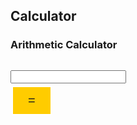 ## Calculator
### Arithmetic Calculator

<head>
<style>
.button {
  background-color: #ffcc00;
  border: none;
  color: #1E1E1E;
  padding: 10px 24px;
  text-align: center;
  text-decoration: none;
  display: inline-block;
  font-size: 20px;
  margin: 4px 2px;
  cursor: pointer;
}
.buttonEquals {
  background-color: #ffcc00;
  border: 2px solid white;
  color: #1E1E1E;
  padding: 10px 24px;
  text-align: center;
  text-decoration: none;
  display: inline-block;
  font-size: 20px;
  margin: 4px 2px;
  cursor: pointer;
}

.button:hover {background-color: #ffeb9b;}
.buttonEquals:hover {background-color: #ffeb9b;}

</style>
</head>
<body>
  <pre id="result"></pre>
</body>
<input id='expression' type='text'>
<br>
<button class="buttonEquals" id="equals" on>=</button>



<script>
  var expression = document.getElementById('expression');
  var equals = document.getElementById('equals');
  var result = document.getElementById('result');
  var answer = 0;
  const operators = ["\\+","\\-","\\*","\\/"]
  const signs = ["+","-","*","/"]
  var num1 = 0;
  var num2 = 0;
  var operator = -1;
  var position = 0;
  
  equals.addEventListener("click", function(){ separate();});
  
  function separate() {
    var str = expression.value;
    console.log(str);
    var array = Array.from(str)
    console.log(array);
      for (let i = 0; i < operators.length; i++) {
       position = str.search(operators[i])
       console.log(position);
       if (position > 0){
        break
       }
      }
    if (array[position] == "+") {
      operator = 0;
    } else if (array[position] == "-") {
      operator = 1;
    } else if (array[position] == "*") {
      operator = 2;
    } else if (array[position] == "/") {
      operator = 3;
    } else {
      alert("Try Again");
      return
    }
    console.log("op"+operator)

    num1 = str.slice(0, position).trim();
    num2 = str.slice(position + 1, str.length).trim();
     solve(num1, num2, operator);
  }

  function solve(num1, num2, operator) {
    if (operator == 0) {
      answer = parseInt(num1) + parseInt(num2);
    } else if (operator == 1) {
      answer = parseInt(num1) - parseInt(num2);
    } else if (operator == 2) {
      answer = parseInt(num1) * parseInt(num2);
    } else{
      answer = parseInt(num1) / parseInt(num2);
    }
    result.textContent += num1 + signs[operator] + num2 + "=" + answer + "\r\n"
  }

</script>
